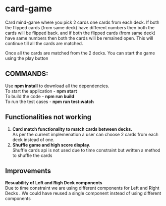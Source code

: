 # card-game

Card mind-game where you pick 2 cards one cards from each deck.
If both the flipped cards (from same deck) have different numbers then both the cards will be flipped back.
and if both the flipped cards (from same deck) have same numbers then both the cards will be remained open.
This will continue till all the cards are matched.

Once all the cards are matched from the 2 decks. You can start the game using the play button

## COMMANDS:
Use **npm install** to download all the dependencies. <br/>
To start the application - **npm start**  <br/>
To build the code - **npm run build** <br/>
To run the test cases - **npm run test:watch**

## Functionalities not working
1. **Card match functionality to match cards between decks.** <br/>
    As per the current implemenation a user can choose 2 cards from each deck instead of one.  <br/>
2. **Shuffle game and high score display.** <br/>
    Shuffle cards api is not used due to time constraint but written a method to shuffle the cards <br/>
    

## Improvements
**Resuability of Left and Righ Deck components**<br/>
Due to time constraint we are using different components for Left and Right Decks . We could have reused a single component instead of using different components  

